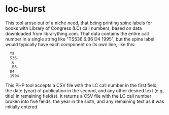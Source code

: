 # loc-burst

This tool arose out of a niche need, that being printing spine labels for books with Library of Congress (LC) call numbers, based on data downloaded from librarything.com.  That data contains the entire call number in a single string like "TS536.6.B6 D4 1995", but the spine label would typically have each component on its own line, like this:
```
  TS
  536
  .6
  .B6
  D4
  1994
```

This PHP tool accepts a CSV file with the LC call number in the first field, the date (year) of publication in the second, and any other desired text (e.g, title) in remaining field(s).  It returns a CSV file with the LC call number broken into five fields, the year in the sixth, and any remaining text as it was initially entered.
